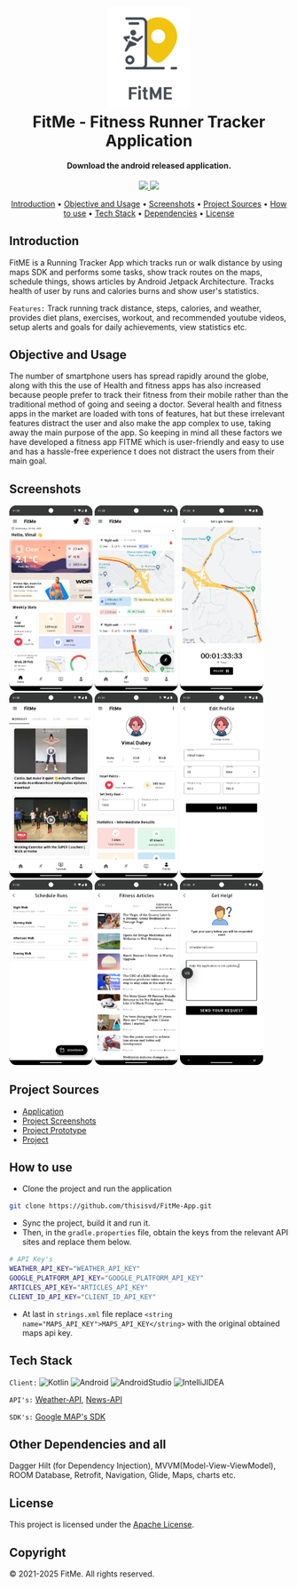 <h1 align="center">
  <br>
  <img src="app/src/main/res/drawable/fitme_readme_icon.png" width="150">
  <br>
 FitMe - Fitness Runner Tracker Application 
 <br>
</h1>

<h4 align="center">Download the android released application.</h4>

<p align="center">
 <a href="https://drive.google.com/file/d/1Qho2jY1abDxGWi-FM-6BBqKymv_ZeShK/view?usp=drive_link">
    <img src="https://img.shields.io/badge/-Drive-4285F4?logo=googledrive&logoColor=white" width="85">
 </a>
 <a href="https://github.com/thisisvd/FitMe-App/blob/master/support/application/Fitme-android-v1.3.6-b6-release.apk">
    <img src="https://img.shields.io/badge/-Github-231F20?logo=github&logoColor=white" width="85">
 </a>
</p>

<p align="center">
 <a href="#introduction">Introduction</a> •
 <a href="#objective-and-usage">Objective and Usage</a> •
 <a href="#screenshots">Screenshots</a> •
 <a href="#project-sources">Project Sources</a> •
 <a href="#how-to-use">How to use</a> •
 <a href="#tech-stack">Tech Stack</a> •
 <a href="#other-dependencies-and-all">Dependencies</a> •
 <a href="#license">License</a>
</p>

## Introduction
FitME is a Running Tracker App which tracks run or walk distance by using maps SDK and performs some tasks, show track routes on the maps, schedule things, shows articles by Android Jetpack Architecture. Tracks health of user by runs and calories burns and show user's statistics. 

`Features:` Track running track distance, steps, calories, and weather, provides diet plans, exercises, workout, and recommended youtube videos, setup alerts and goals for daily achievements, view statistics etc.

## Objective and Usage

The number of smartphone users has spread rapidly around the globe, along with this the use of Health and fitness apps has also increased because people prefer to track their fitness from their mobile rather than the traditional method of going and seeing a doctor. Several health and fitness apps in the market are loaded with tons of features, hat but these irrelevant features distract the user and also make the app complex to use, taking away the main purpose of the app. So keeping in mind all these factors we have developed a fitness app FITME which is user-friendly and easy to use and has a hassle-free experience t does not distract the users from their main goal.

## Screenshots

<p float="left">
<img src="https://github.com/thisisvd/FitMe-App/blob/master/support/screenshots/fm_1.png" width="150">
<img src="https://github.com/thisisvd/FitMe-App/blob/master/support/screenshots/fm_2.png" width="150">
<img src="https://github.com/thisisvd/FitMe-App/blob/master/support/screenshots/fm_3.png" width="150">
<img src="https://github.com/thisisvd/FitMe-App/blob/master/support/screenshots/fm_4.png" width="150">
<img src="https://github.com/thisisvd/FitMe-App/blob/master/support/screenshots/fm_5.png" width="150">
<img src="https://github.com/thisisvd/FitMe-App/blob/master/support/screenshots/fm_6.png" width="150">
<img src="https://github.com/thisisvd/FitMe-App/blob/master/support/screenshots/fm_7.png" width="150">
<img src="https://github.com/thisisvd/FitMe-App/blob/master/support/screenshots/fm_8.png" width="150">
<img src="https://github.com/thisisvd/FitMe-App/blob/master/support/screenshots/fm_9.png" width="150">
</p>

## Project Sources

 - [Application](https://drive.google.com/file/d/1Qho2jY1abDxGWi-FM-6BBqKymv_ZeShK/view?usp=drive_link)
 - [Project Screenshots](https://drive.google.com/drive/folders/1ux5hInwdHCKFBLXxt1ALX_d8Nsd6Sswo?usp=drive_link)
 - [Project Prototype](https://drive.google.com/file/d/1v39jWIhYB0mf8neDXWUhti9UclUm3Hvc/view?usp=sharing)
 - [Project](https://drive.google.com/drive/folders/1ZKiriA5bRr-G3z1bmTlYSgu9Y_uOAw9v?usp=sharing)

## How to use

  - Clone the project and run the application
```bash
git clone https://github.com/thisisvd/FitMe-App.git
```
  - Sync the project, build it and run it.
  - Then, in the `gradle.properties` file, obtain the keys from the relevant API sites and replace them below.
```bash
# API Key's
WEATHER_API_KEY="WEATHER_API_KEY"
GOOGLE_PLATFORM_API_KEY="GOOGLE_PLATFORM_API_KEY"
ARTICLES_API_KEY="ARTICLES_API_KEY"
CLIENT_ID_API_KEY="CLIENT_ID_API_KEY"
```
  - At last in `strings.xml` file replace `<string name="MAPS_API_KEY">MAPS_API_KEY</string>` with the original obtained maps api key.
 
## Tech Stack

`Client:` ![Kotlin](https://img.shields.io/badge/Kotlin-%237F52FF.svg?style=flat&logo=kotlin&logoColor=white)
![Android](https://img.shields.io/badge/OS-Android-informational?style=flat&logo=android&logoColor=white&color=269077)
![AndroidStudio](https://img.shields.io/badge/Editor-Android_Studio-informational?style=flat&logo=androidstudio&logoColor=white&color=269077)
![IntelliJIDEA](https://img.shields.io/badge/Editor-IntelliJ_IDEA-informational?style=flat&logo=intellij-idea&logoColor=white&color=269077)


`API's:` [Weather-API](https://www.weatherapi.com), [News-API](https://newsapi.org/)

`SDK's:` [Google MAP's SDK](https://mapsplatform.google.com/)

## Other Dependencies and all

Dagger Hilt (for Dependency Injection), MVVM(Model-View-ViewModel), ROOM Database, Retrofit, Navigation, Glide, Maps, charts etc.

## License

This project is licensed under the [Apache License](https://github.com/thisisvd/FitMe-App/blob/master/LICENSE).

## Copyright

© 2021-2025 FitMe. All rights reserved.
